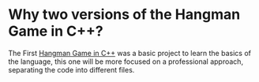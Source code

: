 # Why two versions of the Hangman Game in C++?

The First [Hangman Game in C++](../hangman_game/hangman_game.cpp) was a basic project to learn the basics of the language, this one will be more focused on a professional approach, separating the code into different files.
